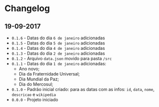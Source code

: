 # Changelog

## 19-09-2017

* `0.1.6` - Datas do dia `6 de janeiro` adicionadas
* `0.1.5` - Datas do dia `5 de janeiro` adicionadas
* `0.1.4` - Datas do dia `4 de janeiro` adicionadas
* `0.1.3` - Datas do dia `2 de janeiro` adicionadas
* `0.1.2` - Arquivo `data.json` movido para pasta `/src`
* `0.1.1` - Datas do dia `1 de janeiro` adicionadas:
  * Ano novo;
  * Dia da Fraternidade Universal;
  * Dia Mundial da Paz;
  * Dia do Mercosul;
* `0.1.0` - Padrão inicial criado: para as datas com as infos: `id`, `data`, `nome`, `descricao` e `wikipedia`
* `0.0.0` - Projeto iniciado
